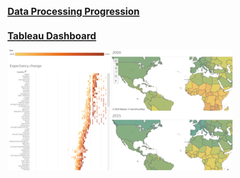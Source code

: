 ## [Data Processing Progression](https://portfolio-cmr.github.io/WHO_Life_Expectancy_Dash/)

## [Tableau Dashboard](https://public.tableau.com/app/profile/colton.robbins/viz/WHOlifeexpectancy/WHOLifeexpectancy?publish=yes)

![who_dash](/static/images/who_dash.png)